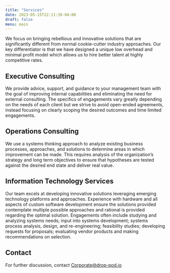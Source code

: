 ```yaml
---
title: "Services"
date: 2023-05-15T22:11:39-04:00
draft: false
menu: main
---
```


We focus on bringing rebellious and innovative solutions that are significantly different from normal cookie-cutter industry approaches. Our key differentiator is that we have designed a unique low overhead and minimal profit model which allows us to hire better talent at highly competitive rates.

## Executive Consulting
We provide advice, support, and guidance to your management team with the goal of improving internal capabilities and eliminating the need for external consulting. The specifics of engagements vary greatly depending on the needs of each client but we strive to avoid open-ended agreements, instead focusing on clearly scoping the desired outcomes and time limited engagements.

## Operations Consulting
We use a systems thinking approach to analyze existing business processes, approaches, and solutions to determine areas in which improvement can be made. This requires analysis of the organization’s strategy and long term objectives to ensure that hypotheses are tested against the desired end state and deliver real value.

## Information Technology Services
Our team excels at developing innovative solutions leveraging emerging technology platforms and approaches. Experience with hardware and all aspects of custom software development ensure the solutions provided contemplate multiple possible approaches and rational is provided regarding the optimal solution. Engagements often include studying and analyzing systems needs; input into systems development; systems process analysis, design, and re-engineering; feasibility studies; developing requests for proposals; evaluating vendor products and making recommendations on selection.


## Contact

For further discussion, contact <Corporate@drop-pod.io>

